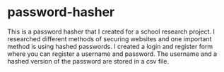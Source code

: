 # password-hasher
This is a password hasher that I created for a school research project. I researched different methods of securing websites and one important method is using hashed passwords. I created a login and register form where you can register a username and password. The username and a hashed version of the password are stored in a csv file.
